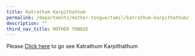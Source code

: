 ```yaml
---
title: Katrathum Karpithathum
permalink: /departments/mother-tongue/tamil/katrathum-karpithathum/
description: ""
third_nav_title: MOTHER TONGUE
---
```

Please [Click here](http://sites.acsindep.edu.sg/tamil/Katrathum%20Karpithathum/) to go see Katrathum Karpithathum